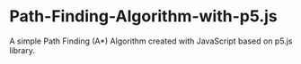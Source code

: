 # Path-Finding-Algorithm-with-p5.js
A simple Path Finding (A*) Algorithm created with JavaScript based on p5.js library.

